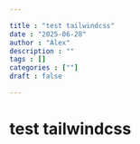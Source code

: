 ```yaml
--- 

title : "test tailwindcss"
date : "2025-06-28"
author : "Alex"
description : ""
tags : []
categories : [""]
draft : false

---
```


# test tailwindcss 

